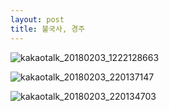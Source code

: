 ```yaml
---
layout: post
title: 불국사, 경주
---
```


![kakaotalk_20180203_1222128663](https://user-images.githubusercontent.com/26464535/35764016-a045fa2c-08fb-11e8-8f53-412e994133f4.jpg)


![kakaotalk_20180203_220137147](https://user-images.githubusercontent.com/26464535/35767346-2d3bf378-092e-11e8-922f-63c4333174d0.jpg)


![kakaotalk_20180203_220134703](https://user-images.githubusercontent.com/26464535/35767344-18b889ac-092e-11e8-8206-505cbee88e27.jpg)
